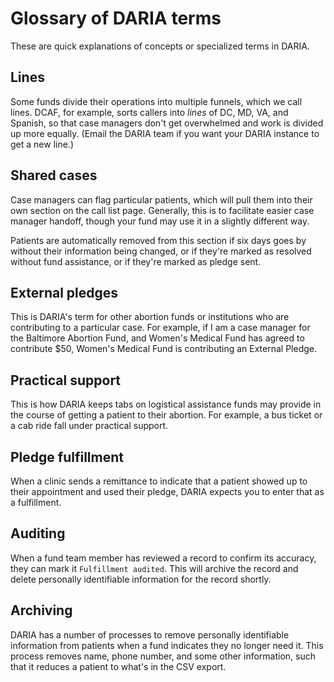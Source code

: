 # Glossary of DARIA terms

These are quick explanations of concepts or specialized terms in DARIA.

## Lines

Some funds divide their operations into multiple funnels, which we call lines. DCAF, for example, sorts callers into _lines_ of DC, MD, VA, and Spanish, so that case managers don't get overwhelmed and work is divided up more equally. (Email the DARIA team if you want your DARIA instance to get a new line.)

## Shared cases

Case managers can flag particular patients, which will pull them into their own section on the call list page. Generally, this is to facilitate easier case manager handoff, though your fund may use it in a slightly different way.

Patients are automatically removed from this section if six days goes by without their information being changed, or if they're marked as resolved without fund assistance, or if they're marked as pledge sent.

## External pledges

This is DARIA's term for other abortion funds or institutions who are contributing to a particular case. For example, if I am a case manager for the Baltimore Abortion Fund, and Women's Medical Fund has agreed to contribute $50, Women's Medical Fund is contributing an External Pledge.

## Practical support

This is how DARIA keeps tabs on logistical assistance funds may provide in the course of getting a patient to their abortion. For example, a bus ticket or a cab ride fall under practical support.

## Pledge fulfillment

When a clinic sends a remittance to indicate that a patient showed up to their appointment and used their pledge, DARIA expects you to enter that as a fulfillment.

## Auditing

When a fund team member has reviewed a record to confirm its accuracy, they can mark it `Fulfillment audited`. This will archive the record and delete personally identifiable information for the record shortly.

## Archiving

DARIA has a number of processes to remove personally identifiable information from patients when a fund indicates they no longer need it. This process removes name, phone number, and some other information, such that it reduces a patient to what's in the CSV export.

